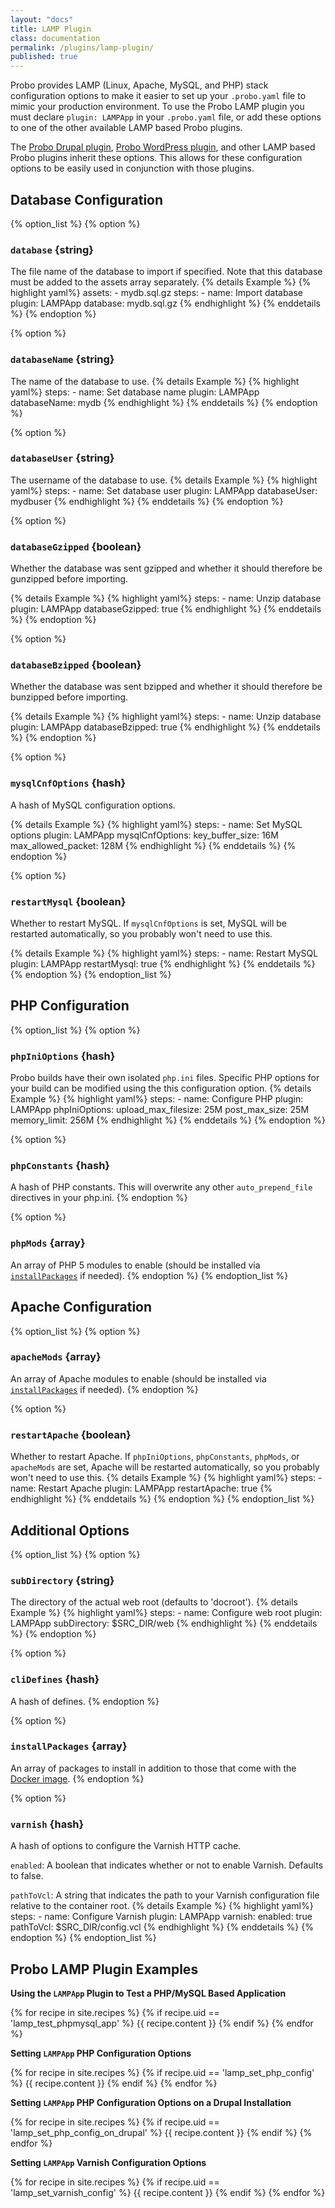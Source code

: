 ```yaml
---
layout: "docs"
title: LAMP Plugin
class: documentation
permalink: /plugins/lamp-plugin/
published: true
---
```

Probo provides LAMP (Linux, Apache, MySQL, and PHP) stack configuration options to make it easier to set up your `.probo.yaml` file to mimic your production environment. To use the Probo LAMP plugin you must declare `plugin: LAMPApp` in your `.probo.yaml` file, or add these options to one of the other available LAMP based Probo plugins.

The [Probo Drupal plugin](/plugins/drupal-plugin/), [Probo WordPress plugin](/plugins/wordpress-plugin/), and other LAMP based Probo plugins inherit these options. This allows for these configuration options to be easily used in conjunction with those plugins.

## Database Configuration

{% option_list %}
{% option %}
### `database` {string}
The file name of the database to import if specified. Note that this database must be added to the assets array separately.
{% details Example %}
  {% highlight yaml%}
  assets:
    - mydb.sql.gz
  steps:
    - name: Import database
      plugin: LAMPApp
      database: mydb.sql.gz
  {% endhighlight %}
{% enddetails %}
{% endoption %}

{% option %}
### `databaseName` {string}
The name of the database to use.
{% details Example %}
  {% highlight yaml%}
  steps:
    - name: Set database name
      plugin: LAMPApp
      databaseName: mydb
  {% endhighlight %}
{% enddetails %}
{% endoption %}

{% option %}
### `databaseUser` {string}
The username of the database to use.
{% details Example %}
  {% highlight yaml%}
  steps:
    - name: Set database user
      plugin: LAMPApp
      databaseUser: mydbuser
  {% endhighlight %}
{% enddetails %}
{% endoption %}

{% option %}
### `databaseGzipped` {boolean}
Whether the database was sent gzipped and whether it should therefore be gunzipped before importing.

{% details Example %}
  {% highlight yaml%}
  steps:
    - name: Unzip database
      plugin: LAMPApp
      databaseGzipped: true
  {% endhighlight %}
{% enddetails %}
{% endoption %}

{% option %}
### `databaseBzipped` {boolean}
Whether the database was sent bzipped and whether it should therefore be bunzipped before importing.

{% details Example %}
  {% highlight yaml%}
  steps:
    - name: Unzip database
      plugin: LAMPApp
      databaseBzipped: true
  {% endhighlight %}
{% enddetails %}
{% endoption %}

{% option %}
### `mysqlCnfOptions` {hash}
A hash of MySQL configuration options.

{% details Example %}
  {% highlight yaml%}
  steps:
    - name: Set MySQL options
      plugin: LAMPApp
      mysqlCnfOptions:
        key_buffer_size: 16M
        max_allowed_packet: 128M
  {% endhighlight %}
{% enddetails %}
{% endoption %}

{% option %}
### `restartMysql` {boolean}
Whether to restart MySQL. If `mysqlCnfOptions` is set, MySQL will be restarted automatically, so you probably won't need to use this.

{% details Example %}
  {% highlight yaml%}
  steps:
    - name: Restart MySQL
      plugin: LAMPApp
      restartMysql: true
  {% endhighlight %}
{% enddetails %}
{% endoption %}
{% endoption_list %}

## PHP Configuration

{% option_list %}
{% option %}
### `phpIniOptions` {hash}
Probo builds have their own isolated `php.ini` files. Specific PHP options for your build can be modified using the this configuration option.
{% details Example %}
  {% highlight yaml%}
  steps:
    - name: Configure PHP
      plugin: LAMPApp
      phpIniOptions:
        upload_max_filesize: 25M
        post_max_size: 25M
        memory_limit: 256M
  {% endhighlight %}
{% enddetails %}
{% endoption %}

{% option %}
### `phpConstants` {hash}
A hash of PHP constants. This will overwrite any other `auto_prepend_file` directives in your php.ini.
{% endoption %}

{% option %}
### `phpMods` {array}
An array of PHP 5 modules to enable (should be installed via [`installPackages`](#installpackages-array) if needed).
{% endoption %}
{% endoption_list %}

## Apache Configuration

{% option_list %}
{% option %}
### `apacheMods` {array}
An array of Apache modules to enable (should be installed via [`installPackages`](#installpackages-array) if needed).
{% endoption %}

{% option %}
### `restartApache` {boolean}
Whether to restart Apache. If `phpIniOptions`, `phpConstants`, `phpMods`, or `apacheMods` are set, Apache will be restarted automatically, so you probably won't need to use this.
{% details Example %}
  {% highlight yaml%}
  steps:
    - name: Restart Apache
      plugin: LAMPApp
      restartApache: true
  {% endhighlight %}
{% enddetails %}
{% endoption %}
{% endoption_list %}

## Additional Options

{% option_list %}
{% option %}
### `subDirectory` {string}
The directory of the actual web root (defaults to 'docroot').
{% details Example %}
  {% highlight yaml%}
  steps:
    - name: Configure web root
      plugin: LAMPApp
      subDirectory: $SRC_DIR/web
  {% endhighlight %}
{% enddetails %}
{% endoption %}

{% option %}
### `cliDefines` {hash}
A hash of defines.
{% endoption %}

{% option %}
### `installPackages` {array}
An array of packages to install in addition to those that come with the [Docker image](/build/images).
{% endoption %}

{% option %}
### `varnish` {hash}
A hash of options to configure the Varnish HTTP cache.

`enabled`: A boolean that indicates whether or not to enable Varnish. Defaults to false.

`pathToVcl`: A string that indicates the path to your Varnish configuration file relative to the container root.
{% details Example %}
  {% highlight yaml%}
  steps:
    - name: Configure Varnish
      plugin: LAMPApp
      varnish:
        enabled: true
        pathToVcl: $SRC_DIR/config.vcl
  {% endhighlight %}
{% enddetails %}
{% endoption %}
{% endoption_list %}

<h2 id="lamp-plugin-examples">Probo LAMP Plugin Examples</h2>

**Using the `LAMPApp` Plugin to Test a PHP/MySQL Based Application**

{% for recipe in site.recipes %}
{% if recipe.uid == 'lamp_test_phpmysql_app' %}
  {{ recipe.content }}
{% endif %}
{% endfor %}

**Setting `LAMPApp` PHP Configuration Options**

{% for recipe in site.recipes %}
{% if recipe.uid == 'lamp_set_php_config' %}
  {{ recipe.content }}
{% endif %}
{% endfor %}

**Setting `LAMPApp` PHP Configuration Options on a Drupal Installation**

{% for recipe in site.recipes %}
{% if recipe.uid == 'lamp_set_php_config_on_drupal' %}
  {{ recipe.content }}
{% endif %}
{% endfor %}

**Setting `LAMPApp` Varnish Configuration Options**

{% for recipe in site.recipes %}
{% if recipe.uid == 'lamp_set_varnish_config' %}
  {{ recipe.content }}
{% endif %}
{% endfor %}
